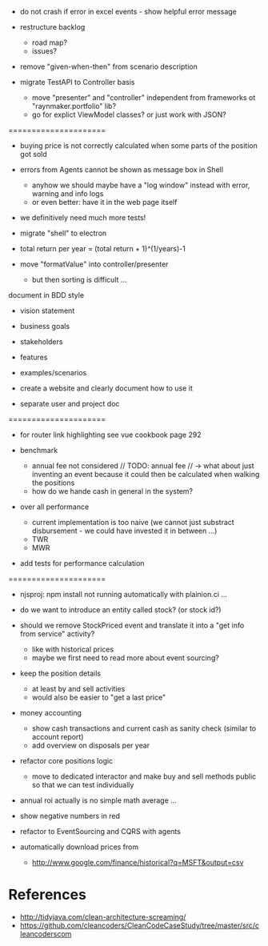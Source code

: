 
- do not crash if error in excel events - show helpful error message

- restructure backlog
  - road map?
  - issues?

- remove "given-when-then" from scenario description
- migrate TestAPI to Controller basis
  - move "presenter" and "controller" independent from frameworks ot "raynmaker.portfolio" lib?
  - go for explict ViewModel classes? or just work with JSON?

=====================

- buying price is not correctly calculated when some parts of the position got sold
- errors from Agents cannot be shown as message box in Shell
  - anyhow we should maybe have a "log window" instead with error, warning and info logs
  - or even better: have it in the web page itself
- we definitively need much more tests!

- migrate "shell" to electron

- total return per year = (total return + 1)^(1/years)-1


- move "formatValue" into controller/presenter
  - but then sorting is difficult ...

document in BDD style
- vision statement
- business goals
- stakeholders
- features
- examples/scenarios

- create a website and clearly document how to use it

- separate user and project doc

=====================

- for router link highlighting see vue cookbook page 292

- benchmark
  - annual fee not considered
    // TODO: annual fee
    // -> what about just inventing an event because it could then be calculated when walking the positions
  - how do we hande cash in general in the system?


- over all performance
  - current implementation is too naive (we cannot just substract disbursement - we could have invested it in between ...)
  - TWR
  - MWR

- add tests for performance calculation

=====================

- njsproj: npm install not running automatically with plainion.ci ...

- do we want to introduce an entity called stock? 
  (or stock id?)

- should we remove StockPriced event and translate it into a "get info from service" activity?
  - like with historical prices
  - maybe we first need to read more about event sourcing?

- keep the position details
  - at least by and sell activities
  - would also be easier to "get a last price"

- money accounting
  - show cash transactions and current cash as sanity check
    (similar to account report)
  - add overview on disposals per year

- refactor core positions logic
  - move to dedicated interactor and make buy and sell methods public so that we can test individually

- annual roi actually is no simple math average ...

- show negative numbers in red

- refactor to EventSourcing and CQRS with agents

- automatically download prices from
  - http://www.google.com/finance/historical?q=MSFT&output=csv


# References 

- http://tidyjava.com/clean-architecture-screaming/
- https://github.com/cleancoders/CleanCodeCaseStudy/tree/master/src/cleancoderscom

